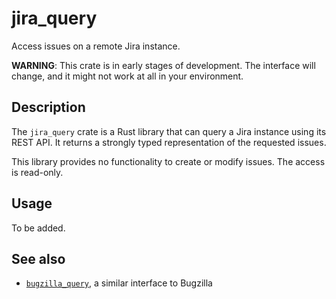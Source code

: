 # jira_query

Access issues on a remote Jira instance.

**WARNING**: This crate is in early stages of development. The interface will change, and it might not work at all in your environment.

## Description

The `jira_query` crate is a Rust library that can query a Jira instance using its REST API. It returns a strongly typed representation of the requested issues.

This library provides no functionality to create or modify issues. The access is read-only.

## Usage

To be added.

## See also

* [`bugzilla_query`](https://crates.io/crates/bugzilla_query), a similar interface to Bugzilla
